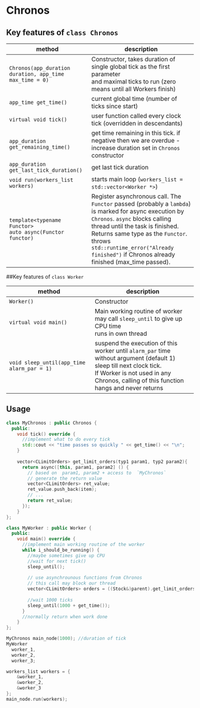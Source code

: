 # Chronos

## Key features of `class Chronos`

| method                                                         | description                                                                                                                                                                                                                                                                                                          |
|----------------------------------------------------------------|----------------------------------------------------------------------------------------------------------------------------------------------------------------------------------------------------------------------------------------------------------------------------------------------------------------------|
| `Chronos(app_duration duration, app_time max_time = 0)`        | Constructor, takes duration of single global tick as the first parameter <br/>and maximal ticks to run (zero means until all Workers finish)                                                                                                                                                                         |
| `app_time get_time()`                                          | current global time (number of ticks since start)                                                                                                                                                                                                                                                                    |
| `virtual void tick()`                                          | user function called every clock tick (overridden in descendants)                                                                                                                                                                                                                                                    |
| `app_duration get_remaining_time()`                            | get time remaining in this tick. if negative then we are overdue - increase duration set in `Chronos` constructor                                                                                                                                                                                                    |
| `app_duration get_last_tick_duration()`                        | get last tick duration                                                                                                                                                                                                                                                                                               |
| `void run(workers_list workers)`                               | starts main loop  (`workers_list = std::vector<Worker *>`)                                                                                                                                                                                                                                                           |
| `template<typename Functor>`<br/>`auto async(Functor functor)` | Register asynchronous call. The `Functor` passed (probably a `lambda`) is marked for async execution by `Chronos`. `async` blocks calling thread until the task is finished. Returns same type as the `Functor`.<br/> throws `std::runtime_error("Already finished")` if Chronos already finished (max_time passed). |


##Key features of `class Worker`


| method                                     | description                                                                                                                                                                                                           |
|--------------------------------------------|-----------------------------------------------------------------------------------------------------------------------------------------------------------------------------------------------------------------------|
| `Worker()`                                 | Constructor                                                                                                                                                                                                           |
| `virtual void main()`                      | Main working routine of worker <br/> may call `sleep_until` to give up CPU time <br/>runs in own thread                                                                                                               |
| `void sleep_until(app_time alarm_par = 1)` | suspend the execution of this worker until `alarm_par` time <br/>without argument (default 1) sleep till next clock tick.<br/> If Worker is not used in any Chronos, calling of this function hangs and never returns |

## Usage

```c++
class MyChronos : public Chronos {
  public:
    void tick() override {
      //implement what to do every tick
      std::cout << "time passes so quickly " << get_time() << "\n";
    }
        
    vector<CLimitOrders> get_limit_orders(typ1 param1, typ2 param2){
      return async([this, param1, param2] () {
        // based on  param1, param2 + access to  `MyChronos`
        // generate the return value
        vector<CLimitOrders> ret_value;
        ret_value.push_back(item);
        // ...
        return ret_value;
      });
    }      
};

class MyWorker : public Worker {
  public:
    void main() override {
      //implement main working routine of the worker
      while i_should_be_running() {
        //maybe sometimes give up CPU
        //wait for next tick()
        sleep_until();
        
        // use asynchrounous functions from Chronos
        // this call may block our thread
        vector<CLimitOrders> orders = ((Stock&)parent).get_limit_orders(1,2);
       
        //wait 1000 ticks
        sleep_until(1000 + get_time());
      }
      //normally return when work done 
    }
};

MyChronos main_node(1000); //duration of tick
MyWorker 
  worker_1,
  worker_2,
  worker_3;

workers_list workers = {
    &worker_1,
    &worker_2,
    &worker_3
};
main_node.run(workers);

```
